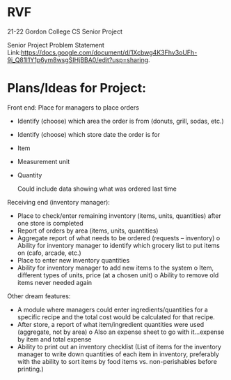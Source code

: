 # RVF
21-22 Gordon College CS Senior Project

Senior Project Problem Statement Link:https://docs.google.com/document/d/1Xcbwg4K3Fhv3oUFh-9i_Q81I1Y1p6ym8wsgSIHjBBA0/edit?usp=sharing.

# Plans/Ideas for Project:

Front end:
Place for managers to place orders
-	Identify (choose) which area the order is from (donuts, grill, sodas, etc.)
-	Identify (choose) which store date the order is for 
-	Item
-	Measurement unit
-	Quantity

    Could include data showing what was ordered last time


Receiving end (inventory manager):
-	Place to check/enter remaining inventory (items, units, quantities) after one store is completed
-	Report of orders by area   (items, units, quantities)
-	Aggregate report of what needs to be ordered  (requests – inventory)
o	Ability for inventory manager to identify which grocery list to put items on (cafo, arcade, etc.)
-	Place to enter new inventory quantities
-	Ability for inventory manager to add new items to the system
o	Item, different types of units, price (at a chosen unit)
o	Ability to remove old items never needed again

Other dream features:
-	A module where managers could enter ingredients/quantities for a specific recipe and the total cost would be calculated for that recipe.
-	After store, a report of what item/ingredient quantities were used  (aggregate, not by area)
o	Also an expense sheet to go with it…expense by item and total expense
-	Ability to print out an inventory checklist (List of items for the inventory manager to write down quantities of each item in inventory, preferably with the ability to sort items by food items vs. non-perishables before printing.)
